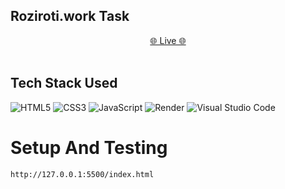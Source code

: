 ## Roziroti.work Task </br>
 <div align='center'>
    <a href="https://drive.google.com/file/d/1BbaH_pPTtFfJ4oZkwQqk2lW7PnpHwki1/view?usp=sharing"> 🌐 Live 🌐</a> </div> </br>

## Tech Stack Used
![HTML5](https://img.shields.io/badge/html5-%23E34F26.svg?style=for-the-badge&logo=html5&logoColor=white)
![CSS3](https://img.shields.io/badge/css3-%231572B6.svg?style=for-the-badge&logo=css3&logoColor=white)
![JavaScript](https://img.shields.io/badge/javascript-%23323330.svg?style=for-the-badge&logo=javascript&logoColor=%23F7DF1E)
![Render](https://img.shields.io/badge/Render-%46E3B7.svg?style=for-the-badge&logo=render&logoColor=white)
![Visual Studio Code](https://img.shields.io/badge/Visual%20Studio%20Code-0078d7.svg?style=for-the-badge&logo=visual-studio-code&logoColor=white)


# Setup And Testing
```
http://127.0.0.1:5500/index.html
```
